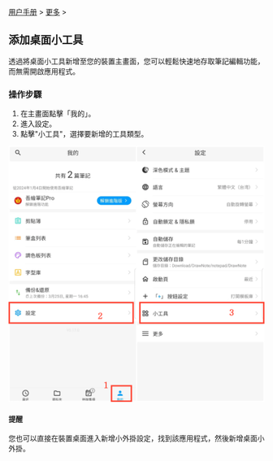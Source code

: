 [用户手册](/dragonnest/drawnote/manual/zh-tw) > [更多](/dragonnest/drawnote/manual/zh/more) >


添加桌面小工具
---
透過將桌面小工具新增至您的裝置主畫面，您可以輕鬆快速地存取筆記編輯功能，而無需開啟應用程式。
### 操作步驟
1. 在主畫面點擊「我的」。
2. 進入設定。
3. 點擊"小工具"，選擇要新增的工具類型。

![](imgs/add_widgets.png)

#### 提醒
您也可以直接在裝置桌面進入新增小外掛設定，找到該應用程式，然後新增桌面小外掛。
